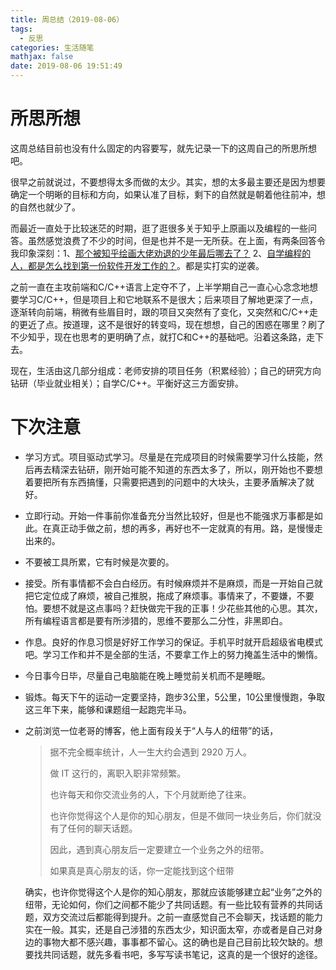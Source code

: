 ```yaml
---
title: 周总结（2019-08-06）
tags:
  - 反思
categories: 生活随笔
mathjax: false
date: 2019-08-06 19:51:49
---
```



# 所思所想

 这周总结目前也没有什么固定的内容要写，就先记录一下的这周自己的所思所想吧。

很早之前就说过，不要想得太多而做的太少。其实，想的太多最主要还是因为想要确定一个明晰的目标和方向，如果认准了目标，剩下的自然就是朝着他往前冲，想的自然也就少了。

而最近一直处于比较迷茫的时期，逛了逛很多关于知乎上原画以及编程的一些问答。虽然感觉浪费了不少的时间，但是也并不是一无所获。在上面，有两条回答令我印象深刻：1、[那个被知乎绘画大佬劝退的少年最后哪去了？](https://zhuanlan.zhihu.com/p/70907978) 2、[自学编程的人，都是怎么找到第一份软件开发工作的？]( https://www.zhihu.com/question/25034235/answer/756334105)。都是实打实的逆袭。

之前一直在主攻前端和C/C++语言上定夺不了，上半学期自己一直心心念念地想要学习C/C++，但是项目上和它地联系不是很大；后来项目了解地更深了一点，逐渐转向前端，稍微有些眉目时，跟的项目又突然有了变化，又突然和C/C++走的更近了点。按道理，这不是很好的转变吗，现在想想，自己的困惑在哪里？刷了不少知乎，现在也思考的更明确了点，就打C和C++的基础吧。沿着这条路，走下去。

现在，生活由这几部分组成：老师安排的项目任务（积累经验）；自己的研究方向钻研（毕业就业相关）；自学C/C++。平衡好这三方面安排。

# 下次注意

- 学习方式。项目驱动式学习。尽量是在完成项目的时候需要学习什么技能，然后再去精深去钻研，刚开始可能不知道的东西太多了，所以，刚开始也不要想着要把所有东西搞懂，只需要把遇到的问题中的大块头，主要矛盾解决了就好。

- 立即行动。开始一件事前你准备充分当然比较好，但是也不能强求万事都是如此。在真正动手做之前，想的再多，再好也不一定就真的有用。路，是慢慢走出来的。

- 不要被工具所累，它有时候是次要的。

- 接受。所有事情都不会白白经历。有时候麻烦并不是麻烦，而是一开始自己就把它定位成了麻烦，被自己推脱，拖成了麻烦事。事情来了，不要嫌，不要怕。要想不就是这点事吗？赶快做完干我的正事！少花些其他的心思。其次，所有编程语言都是要有所涉猎的，思维不要那么二分性，非黑即白。

- 作息。良好的作息习惯是好好工作学习的保证。手机平时就开启超级省电模式吧。学习工作和并不是全部的生活，不要拿工作上的努力掩盖生活中的懒惰。

- 今日事今日毕，尽量自己电脑能在晚上睡觉前关机而不是睡眠。

- 锻炼。每天下午的运动一定要坚持，跑步3公里，5公里，10公里慢慢跑，争取这三年下来，能够和课题组一起跑完半马。

- 之前浏览一位老哥的博客，他上面有段关于“人与人的纽带”的话，

  > 据不完全概率统计，人一生大约会遇到 2920 万人。
  >
  > 做 IT 这行的，离职入职非常频繁。
  >
  > 也许每天和你交流业务的人，下个月就断绝了往来。
  >
  > 也许你觉得这个人是你的知心朋友，但是不做同一块业务后，你们就没有了任何的聊天话题。
  >
  > 因此，遇到真心朋友后一定要建立一个业务之外的纽带。
  >
  > 如果真是真心朋友的话，你一定能找到这个纽带

  确实，也许你觉得这个人是你的知心朋友，那就应该能够建立起“业务”之外的纽带，无论如何，你们之间都不能少了共同话题。有一些比较有营养的共同话题，双方交流过后都能得到提升。之前一直感觉自己不会聊天，找话题的能力实在一般。其实，还是自己涉猎的东西太少，知识面太窄，亦或者是自己对身边的事物大都不感兴趣，事事都不留心。这的确也是自己目前比较欠缺的。想要找共同话题，就先多看书吧，多写写读书笔记，这真的是一个很好的途径。